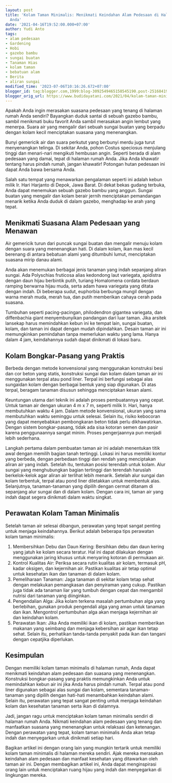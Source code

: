 ```yaml
---
layout: post
title: 'Kolam Taman Minimalis: Menikmati Keindahan Alam Pedesaan di Halaman Rumah
  Anda'
date: '2021-04-16T19:52:00.000+07:00'
author: Yudi Anto
tags:
- alam pedesaan
- Gardening
- Hobi
- gazebo bambu
- sungai buatan
- Tanaman Hias
- kolam taman
- bebatuan alam
- Berita
- aliran sungai
modified_time: '2023-07-06T10:16:26.672+07:00'
blogger_id: tag:blogger.com,1999:blog-3092549465158545190.post-2516841940104234416
blogger_orig_url: https://www.budidayatani.com/2021/04/kolam-taman-minimalis-di-halaman-rumah.html
---
```


<p>Apakah Anda ingin merasakan suasana pedesaan yang tenang di halaman rumah Anda sendiri? Bayangkan duduk santai di sebuah gazebo bambu, sambil menikmati buku favorit Anda sambil merasakan angin lembut yang menerpa. Suara air yang mengalir dari sebuah sungai buatan yang berpadu dengan kolam kecil menciptakan suasana yang menenangkan.</p><p>Bunyi gemericik air dan suara perkutut yang berbunyi merdu juga turut menyenangkan telinga. Di sekitar Anda, pohon Costus speciosus menjulang tinggi dan menari-nari mengikuti hembusan angin. Seperti berada di alam pedesaan yang damai, tepat di halaman rumah Anda. Jika Anda khawatir tentang harus pindah rumah, jangan khawatir! Potongan hutan pedesaan ini dapat Anda bawa bersama Anda.</p><p>Salah satu tempat yang menawarkan pengalaman seperti ini adalah kebun milik Ir. Hari Harjanto di Depok, Jawa Barat. Di dekat bekas gudang terbuka, Anda dapat menemukan sebuah gazebo bambu yang anggun. Sungai buatan yang mengalir dan kolam berair jernih menciptakan pemandangan menarik ketika Anda duduk di dalam gazebo, menghadap ke arah yang tepat.</p><h2>Menikmati Suasana Alam Pedesaan yang Menawan</h2><p>Air gemericik turun dari puncak sungai buatan dan mengalir menuju kolam dengan suara yang menenangkan hati. Di dalam kolam, ikan mas kecil berenang di antara bebatuan alami yang ditumbuhi lumut, menciptakan suasana mirip danau alami.</p><p>Anda akan menemukan berbagai jenis tanaman yang indah sepanjang aliran sungai. Ada Polyschias fruticosa alias kedondong laut variegata, apidistra dengan daun hijau berbintik putih, turiang Homalomena cordata berdaun ramping berwarna hijau muda, serta adam hawa variegata yang ditata dengan indah. Di beberapa sudut, euphorbia berbunga mungil dengan warna merah muda, merah tua, dan putih memberikan cahaya cerah pada suasana.</p><p>Tumbuhan seperti pacing-pacingan, philodendron gigantea variegata, dan diffenbachia giant menyembunyikan pandangan dari luar taman. Jika arsitek lansekap harus memindahkan kebun ini ke tempat lain, sungai buatan, kolam, dan taman ini dapat dengan mudah dipindahkan. Desain taman air ini memungkinkan pemindahan tanpa memerlukan waktu yang lama. Hanya dalam 4 jam, keindahannya sudah dapat dinikmati di lokasi baru.</p><h2>Kolam Bongkar-Pasang yang Praktis</h2><p>Berbeda dengan metode konvensional yang menggunakan konstruksi besi dan cor beton yang statis, konstruksi sungai dan kolam dalam taman air ini menggunakan terpal atau pond liner. Terpal ini berfungsi sebagai alas sungaidan kolam dengan berbagai bentuk yang siap digunakan. Di atas terpal, beragam tanaman disusun sehingga menciptakan kesan alami.</p><p>Keuntungan utama dari teknik ini adalah proses pembuatannya yang cepat. Untuk taman air dengan ukuran 4 m x 7 m, seperti milik Ir. Hari, hanya membutuhkan waktu 4 jam. Dalam metode konvensional, ukuran yang sama membutuhkan waktu seminggu untuk selesai. Selain itu, risiko kebocoran yang dapat menyebabkan pembongkaran beton tidak perlu dikhawatirkan. Dengan sistem bongkar-pasang, tidak ada sisa kotoran semen dan pasir karena penggunaannya sangat minim. Proses pengerjaannya pun menjadi lebih sederhana.</p><p>Langkah pertama dalam pembuatan taman air ini adalah menentukan titik awal dengan memilih bagian tanah tertinggi. Lokasi ini harus memiliki kontur yang berbeda, dengan perbedaan tinggi dan rendah yang menciptakan aliran air yang indah. Setelah itu, tentukan posisi terendah untuk kolam. Alur sungai yang menghubungkan bagian tertinggi dan terendah haruslah berkelok-kelok agar aliran air terlihat lebih menarik. Setelah alur sungai dan kolam terbentuk, terpal atau pond liner diletakkan untuk membentuk alas. Selanjutnya, tanaman-tanaman yang dipilih dengan cermat ditanam di sepanjang alur sungai dan di dalam kolam. Dengan cara ini, taman air yang indah dapat segera dinikmati dalam waktu singkat.</p><h2>Perawatan Kolam Taman Minimalis</h2><p>Setelah taman air selesai dibangun, perawatan yang tepat sangat penting untuk menjaga keindahannya. Berikut adalah beberapa tips perawatan kolam taman minimalis:</p><ol><li>Membersihkan Debu dan Daun Kering: Bersihkan debu dan daun kering yang jatuh ke kolam secara teratur. Hal ini dapat dilakukan dengan menggunakan jaring khusus untuk menyaring kotoran di permukaan air.</li><li>Kontrol Kualitas Air: Periksa secara rutin kualitas air kolam, termasuk pH, kadar oksigen, dan kejernihan air. Pastikan kualitas air tetap optimal untuk kesehatan ikan dan tanaman di dalam kolam.</li><li>Pemeliharaan Tanaman: Jaga tanaman di sekitar kolam tetap sehat dengan melakukan pemangkasan dan penyiraman yang cukup. Pastikan juga tidak ada tanaman liar yang tumbuh dengan cepat dan mengambil nutrisi dari tanaman yang diinginkan.</li><li>Pengendalian Alga: Jika kolam terkena masalah pertumbuhan alga yang berlebihan, gunakan produk pengendali alga yang aman untuk tanaman dan ikan. Mengontrol pertumbuhan alga akan menjaga kejernihan air dan keindahan kolam.</li><li>Perawatan Ikan: Jika Anda memiliki ikan di kolam, pastikan memberikan makanan yang seimbang dan menjaga kebersihan air agar ikan tetap sehat. Selain itu, perhatikan tanda-tanda penyakit pada ikan dan tangani dengan cepatjika diperlukan.</li></ol><h2>Kesimpulan</h2><p>Dengan memiliki kolam taman minimalis di halaman rumah, Anda dapat menikmati keindahan alam pedesaan dan suasana yang menenangkan. Konstruksi bongkar-pasang yang praktis memungkinkan Anda untuk memindahkan kebun air ini jika Anda harus pindah rumah. Terpal atau pond liner digunakan sebagai alas sungai dan kolam, sementara tanaman-tanaman yang dipilih dengan hati-hati menambahkan keindahan alami. Selain itu, perawatan yang tepat sangat penting untuk menjaga keindahan kolam dan kesehatan tanaman serta ikan di dalamnya.</p><p>Jadi, jangan ragu untuk menciptakan kolam taman minimalis sendiri di halaman rumah Anda. Nikmati keindahan alam pedesaan yang tenang dan manfaatkan suasana yang menenangkan untuk relaksasi dan ketenangan. Dengan perawatan yang tepat, kolam taman minimalis Anda akan tetap indah dan menyegarkan untuk dinikmati setiap hari.</p><p>Bagikan artikel ini dengan orang lain yang mungkin tertarik untuk memiliki kolam taman minimalis di halaman mereka sendiri. Ajak mereka merasakan keindahan alam pedesaan dan manfaat kesehatan yang ditawarkan oleh taman air ini. Dengan membagikan artikel ini, Anda dapat menginspirasi orang lain untuk menciptakan ruang hijau yang indah dan menyegarkan di lingkungan mereka.</p>